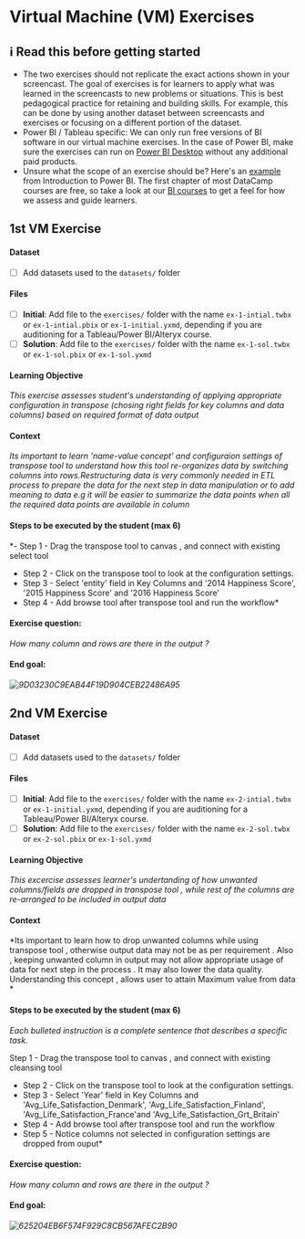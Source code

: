 # Virtual Machine (VM) Exercises

## :information_source: Read this before getting started
- The two exercises should not replicate the exact actions shown in your screencast. The goal of exercises is for learners to apply what was learned in the screencasts to new problems or situations. This is best pedagogical practice for retaining and building skills. For example, this can be done by using another dataset between screencasts and exercises or focusing on a different portion of the dataset.
- Power BI / Tableau specific: We can only run free versions of BI software in our virtual machine exercises. In the case of Power BI, make sure the exercises can run on [Power BI Desktop](https://powerbi.microsoft.com/en-us/desktop/) without any additional paid products. 
- Unsure what the scope of an exercise should be? Here's an [example](https://campus.datacamp.com/courses/introduction-to-power-bi/getting-started-with-power-bi?ex=14) from Introduction to Power BI. The first chapter of most DataCamp courses are free, so take a look at our [BI courses](https://learn.datacamp.com/courses?technologies=Tableau&technologies=Power%20BI) to get a feel for how we assess and guide learners.

## 1st VM Exercise

#### Dataset

- [ ] Add datasets used to the `datasets/` folder

#### Files

- [ ] **Initial**: Add file to the `exercises/`  folder with the name `ex-1-intial.twbx` or `ex-1-intial.pbix` or `ex-1-initial.yxmd`, depending if you are auditioning for a Tableau/Power BI/Alteryx course.
- [ ] **Solution**: Add file to the `exercises/`  folder with the name `ex-1-sol.twbx` or `ex-1-sol.pbix` or `ex-1-sol.yxmd`

#### Learning Objective

*This exercise assesses student's understanding of applying appropriate configuration in transpose (chosing right fields for key columns and data columns) based on required format of data output*

#### Context

*Its important to learn 'name-value concept' and configuraion settings of transpose tool to understand how this tool re-organizes data by switching columns into rows.Restructuring data is very commonly needed in ETL process to prepare the data for the next step in data manipulation or to add meaning to data e.g it will be easier to summarize the data points when all the required data points are available in column*

#### Steps to be executed by the student (max 6)

*- Step 1 - Drag the transpose tool to canvas , and connect with existing select tool 
 - Step 2 - Click on the transpose tool to look at the configuration settings.
 - Step 3 - Select 'entity' field in Key Columns and '2014 Happiness Score', '2015 Happiness Score' and '2016 Happiness Score'
 - Step 4 - Add browse tool after transpose tool and run the workflow*


#### Exercise question:
*How many column and rows are there in the output ?*

#### End goal:

*![9D03230C9EAB44F19D904CEB22486A95](https://github.com/giniyagupta/sme-bi-course-application/assets/48961515/5bd0910d-4cd7-4a5e-b198-f425caf3e3d4)*


## 2nd VM Exercise

#### Dataset

- [ ] Add datasets used to the `datasets/` folder

#### Files

- [ ] **Initial**: Add file to the `exercises/`  folder with the name `ex-2-intial.twbx` or `ex-1-initial.yxmd`, depending if you are auditioning for a Tableau/Power BI/Alteryx course.
- [ ] **Solution**: Add file to the `exercises/`  folder with the name `ex-2-sol.twbx` or `ex-2-sol.pbix` or `ex-1-sol.yxmd`

#### Learning Objective

*This excercise assesses learner's undertanding of how unwanted columns/fields are dropped in transpose tool , while rest of the columns are re-arranged to be included in output data*

#### Context

*Its important to learn how to drop unwanted columns while using transpose tool , otherwise output data may not be as per requirement . Also , keeping unwanted column in output may not allow appropriate usage of  data for next step in the process . It may also lower the data quality. Understanding this concept , allows user to attain Maximum value from data *

#### Steps to be executed by the student (max 6)

*Each bulleted instruction is a complete sentence that describes a specific task.*

Step 1 - Drag the transpose tool to canvas , and connect with existing cleansing tool 
 - Step 2 - Click on the transpose tool to look at the configuration settings.
 - Step 3 - Select 'Year' field in Key Columns and 'Avg_Life_Satisfaction_Denmark', 'Avg_Life_Satisfaction_Finland', 'Avg_Life_Satisfaction_France'and    'Avg_Life_Satisfaction_Grt_Britain'
 - Step 4 - Add browse tool after transpose tool and run the workflow
 - Step 5 - Notice columns not selected in configuration settings are dropped from ouput*


#### Exercise question:
*How many column and rows are there in the output ?*

#### End goal:

*![625204EB6F574F929C8CB567AFEC2B90](https://github.com/giniyagupta/sme-bi-course-application/assets/48961515/b77c5532-a177-4dbc-8883-ad90cd500988)*


